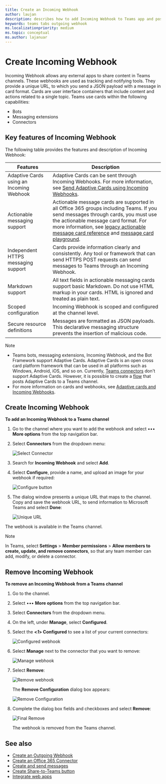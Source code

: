 ```yaml
---
title: Create an Incoming Webhook
author: laujan
description: describes how to add Incoming Webhook to Teams app and post external requests to Teams with incoming webhooks
keywords: teams tabs outgoing webhook
ms.localizationpriority: medium
ms.topic: conceptual
ms.author: lajanuar
---
```


# Create Incoming Webhook

Incoming Webhook allows any external apps to share content in Teams channels. These webhooks are used as tracking and notifying tools. They provide a unique URL, to which you send a JSON payload with a message in card format. Cards are user interface containers that include content and actions related to a single topic. Teams use cards within the following capabilities:

* Bots
* Messaging extensions
* Connectors

## Key features of Incoming Webhook

The following table provides the features and description of Incoming Webhook:

| Features | Description |
| ------- | ----------- |
|Adaptive Cards using an Incoming Webhook|Adaptive Cards can be sent through Incoming Webhooks. For more information, see [Send Adaptive Cards using Incoming Webhooks](../../webhooks-and-connectors/how-to/connectors-using.md#send-adaptive-cards-using-an-incoming-webhook).|
|Actionable messaging support|Actionable message cards are supported in all Office 365 groups including Teams. If you send messages through cards, you must use the actionable message card format. For more information, see [legacy actionable message card reference](/outlook/actionable-messages/message-card-reference) and [message card playground](https://messagecardplayground.azurewebsites.net).|
|Independent HTTPS messaging support|Cards provide information clearly and consistently. Any tool or framework that can send HTTPS POST requests can send messages to Teams through an Incoming Webhook.|
|Markdown support|All text fields in actionable messaging cards support basic Markdown. Do not use HTML markup in your cards. HTML is ignored and treated as plain text.|
|Scoped configuration|Incoming Webhook is scoped and configured at the channel level.|
|Secure resource definitions|Messages are formatted as JSON payloads. This declarative messaging structure prevents the insertion of malicious code.|

> [!NOTE]
> * Teams bots, messaging extensions, Incoming Webhook, and the Bot Framework support Adaptive Cards. Adaptive Cards is an open cross card platform framework that can be used in all platforms such as Windows, Android, iOS, and so on. Currently, [Teams connectors](../../webhooks-and-connectors/how-to/connectors-creating.md) don't support Adaptive Cards. However, it is possible to create a [flow](https://flow.microsoft.com/blog/microsoft-flow-in-microsoft-teams/) that posts Adaptive Cards to a Teams channel.
> * For more information on cards and webhooks, see [Adaptive cards and Incoming Webhooks](~/task-modules-and-cards/what-are-cards.md#adaptive-cards-and-incoming-webhooks).

## Create Incoming Webhook

**To add an Incoming Webhook to a Teams channel**

1. Go to the channel where you want to add the webhook and select &#8226;&#8226;&#8226; **More options** from the top navigation bar.
1. Select **Connectors** from the dropdown menu:

    ![Select Connector](~/assets/images/connectors.png)

1. Search for **Incoming Webhook** and select **Add**.
1. Select **Configure**, provide a name, and upload an image for your webhook if required:

    ![Configure button](~/assets/images/configure.png)

1. The dialog window presents a unique URL that maps to the channel. Copy and save the webhook URL, to send information to Microsoft Teams and select **Done**:

    ![Unique URL](~/assets/images/url.png)

The webhook is available in the Teams channel.

> [!NOTE]
> In Teams, select **Settings** > **Member permissions** > **Allow members to create, update, and remove connectors**, so that any team member can add, modify, or delete a connector.

## Remove Incoming Webhook

**To remove an Incoming Webhook from a Teams channel**

1. Go to the channel.
1. Select &#8226;&#8226;&#8226; **More options** from the top navigation bar.
1. Select **Connectors** from the dropdown menu.
1. On the left, under **Manage**, select **Configured**.
1. Select the **<*1*> Configured** to see a list of your current connectors:

    ![Configured webhook](~/assets/images/configured.png)

1. Select **Manage** next to the connector that you want to remove:

    ![Manage webhook](~/assets/images/manage.png)

1. Select **Remove**:

    ![Remove webhook](~/assets/images/remove.png)

    The **Remove Configuration** dialog box appears:

    ![Remove Configuration](~/assets/images/removeconfiguration.png)

1. Complete the dialog box fields and checkboxes and select **Remove**:

    ![Final Remove](~/assets/images/finalremove.png)

    The webhook is removed from the Teams channel.

## See also

* [Create an Outgoing Webhook](~/webhooks-and-connectors/how-to/add-outgoing-webhook.md)
* [Create an Office 365 Connector](~/webhooks-and-connectors/how-to/connectors-creating.md)
* [Create and send messages](~/webhooks-and-connectors/how-to/connectors-using.md)
* [Create Share-to-Teams button](../../concepts/build-and-test/share-to-teams.md#create-share-to-teams-button)
* [Integrate web apps](~/samples/integrate-web-apps-overview.md)
